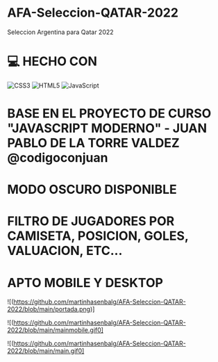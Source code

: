 # AFA-Seleccion-QATAR-2022
Seleccion Argentina para Qatar 2022

# 💻 HECHO CON
![CSS3](https://img.shields.io/badge/css3-%231572B6.svg?style=for-the-badge&logo=css3&logoColor=white) ![HTML5](https://img.shields.io/badge/html5-%23E34F26.svg?style=for-the-badge&logo=html5&logoColor=white) ![JavaScript](https://img.shields.io/badge/javascript-%23323330.svg?style=for-the-badge&logo=javascript&logoColor=%23F7DF1E) 

# BASE EN EL PROYECTO DE CURSO "JAVASCRIPT MODERNO" - JUAN PABLO DE LA TORRE VALDEZ @codigoconjuan

# MODO OSCURO DISPONIBLE

# FILTRO DE JUGADORES POR CAMISETA, POSICION, GOLES, VALUACION, ETC...

# APTO MOBILE Y DESKTOP

![(https://github.com/martinhasenbalg/AFA-Seleccion-QATAR-2022/blob/main/portada.png)]

![(https://github.com/martinhasenbalg/AFA-Seleccion-QATAR-2022/blob/main/mainmobile.gif0]

![(https://github.com/martinhasenbalg/AFA-Seleccion-QATAR-2022/blob/main/main.gif0]
